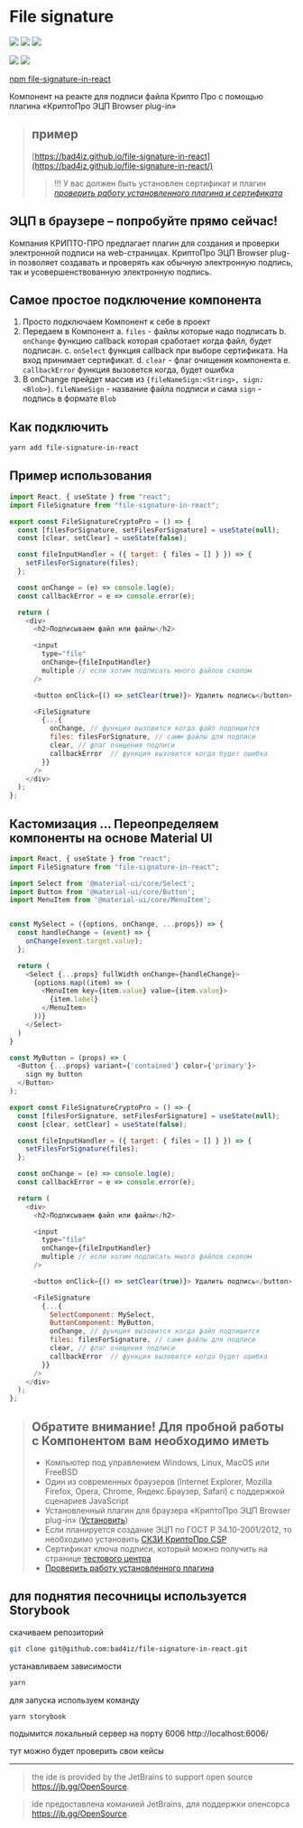 # File signature

![](https://travis-ci.com/bad4iz/file-signature-in-react.svg?branch=main)
![](https://img.shields.io/npm/v/file-signature-in-react.svg)
![](https://img.shields.io/npm/dt/file-signature-in-react.svg)

![](https://img.shields.io/github/commit-activity/m/bad4iz/file-signature-in-react.svg)
![](https://img.shields.io/github/last-commit/bad4iz/file-signature-in-react.svg)

[npm file-signature-in-react](https://www.npmjs.com/package/file-signature-in-react)

Компонент на реакте для подписи файла Крипто Про с помощью плагина «КриптоПро ЭЦП Browser plug-in»

> ## пример
> [https://bad4iz.github.io/file-signature-in-react](https://bad4iz.github.io/file-signature-in-react/)
>> !!! У вас должен быть установлен сертификат и плагин
>> *[проверить работу установленного плагина и сертификата](https://www.cryptopro.ru/sites/default/files/products/cades/demopage/simple.html)*


## ЭЦП в браузере – попробуйте прямо сейчас!
Компания КРИПТО-ПРО предлагает плагин для создания и проверки электронной подписи на web-страницах.
КриптоПро ЭЦП Browser plug-in позволяет создавать и проверять как обычную электронную подпись, так и усовершенствованную электронную подпись.

## Самое простое подключение компонента
1. Просто подключаем Компонент к себе в проект
2. Передаем в Компонент
 a. `files` - файлы которые надо подписать
 b. `onChange` функцию  callback которая сработает когда файл, будет подписан.
 c. `onSelect` функция callback при выборе сертификата. На вход принимает сертификат.
 d. `clear` - флаг очищения компонента
 e. `callbackError`  функция вызовется когда, будет ошибка
3. В onChange прейдет массив из `{fileNameSign:<String>, sign:<Blob>}`. `fileNameSign` - название файла подписи и сама `sign` - подпись в формате `Blob`

## Как подключить
```bash
yarn add file-signature-in-react
```



## Пример использования
```js
import React, { useState } from "react";
import FileSignature from "file-signature-in-react";

export const FileSignatureCryptoPro = () => {
  const [filesForSignature, setFilesForSignature] = useState(null);
  const [clear, setClear] = useState(false);

  const fileInputHandler = ({ target: { files = [] } }) => {
    setFilesForSignature(files);
  };

  const onChange = (e) => console.log(e);
  const callbackError = e => console.error(e);

  return (
    <div>
      <h2>Подписываем файл или файлы</h2>

      <input
        type="file"
        onChange={fileInputHandler}
        multiple // если хотим подписать много файлов скопом
      />

      <button onClick={() => setClear(true)}> Удалить подпись</button>

      <FileSignature
        {...{
          onChange, // функция вызовится когда файл подпишится
          files: filesForSignature, // самм файлы для подписи
          clear, // флаг очищения подписи
          callbackError  // функция вызовится когда будет ошибка
        }}
      />
    </div>
  );
};

```



## Кастомизация ... Переопределяем компоненты на основе Material UI
```js
import React, { useState } from "react";
import FileSignature from "file-signature-in-react";

import Select from '@material-ui/core/Select';
import Button from '@material-ui/core/Button';
import MenuItem from '@material-ui/core/MenuItem';


const MySelect = ({options, onChange, ...props}) => {
  const handleChange = (event) => {
    onChange(event.target.value);
  };

  return (
    <Select {...props} fullWidth onChange={handleChange}>
      {options.map((item) => (
        <MenuItem key={item.value} value={item.value}>
          {item.label}
        </MenuItem>
      ))}
    </Select>
  )
}

const MyButton = (props) => (
  <Button {...props} variant={'contained'} color={'primary'}>
    sign my button
  </Button>
);

export const FileSignatureCryptoPro = () => {
  const [filesForSignature, setFilesForSignature] = useState(null);
  const [clear, setClear] = useState(false);

  const fileInputHandler = ({ target: { files = [] } }) => {
    setFilesForSignature(files);
  };

  const onChange = (e) => console.log(e);
  const callbackError = e => console.error(e);

  return (
    <div>
      <h2>Подписываем файл или файлы</h2>

      <input
        type="file"
        onChange={fileInputHandler}
        multiple // если хотим подписать много файлов скопом
      />

      <button onClick={() => setClear(true)}> Удалить подпись</button>

      <FileSignature
        {...{
          SelectComponent: MySelect,
          ButtonComponent: MyButton,
          onChange, // функция вызовится когда файл подпишится
          files: filesForSignature, // самм файлы для подписи
          clear, // флаг очищения подписи
          callbackError  // функция вызовится когда будет ошибка
        }}
      />
    </div>
  );
};

```

> ## Обратите внимание! Для пробной работы с Компонентом вам необходимо иметь
> * Компьютер под управлением Windows, Linux, MacOS или FreeBSD
> * Один из современных браузеров (Internet Explorer, Mozilla Firefox, Opera, Chrome, Яндекс.Браузер, Safari) с поддержкой сценариев JavaScript
> * Установленный плагин для браузера «КриптоПро ЭЦП Browser plug-in» ([Установить](https://www.cryptopro.ru/products/cades/plugin/get_2_0))
> * Если планируется создание ЭЦП по ГОСТ Р 34.10-2001/2012, то необходимо установить [СКЗИ КриптоПро CSP](https://www.cryptopro.ru/products/csp/overview)
> * Cертификат ключа подписи, который можно получить на странице [тестового центра](https://www.cryptopro.ru/certsrv/certrqma.asp)
> * [Проверить работу установленного плагина](https://www.cryptopro.ru/sites/default/files/products/cades/demopage/simple.html)

## для поднятия песочницы используется Storybook
скачиваем репозиторий
```bash
git clone git@github.com:bad4iz/file-signature-in-react.git
```

устанавливаем зависимости
```bash
yarn
```

для запуска используем команду
```bash
yarn storybook
```
подымится локальный сервер на порту 6006
http://localhost:6006/

тут можно будет проверить свои кейсы

-------------------------------------------------------

> the ide is provided by the JetBrains to support open source https://jb.gg/OpenSource.

> ide предоставлена команией JetBrains, для поддержки опенсорса  https://jb.gg/OpenSource.
 
